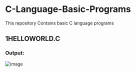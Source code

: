 # C-Language-Basic-Programs
This repository Contains basic C language programs


## 1HELLOWORLD.C
### Output:
![image](https://user-images.githubusercontent.com/111007875/221778544-c410b091-f719-4c59-81cc-f01560a23db1.png)
